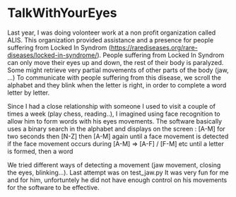 # TalkWithYourEyes

Last year, I was doing volonteer work at a non profit organization called ALIS.
This organization provided assistance and a presence for people suffering from Locked In Syndrom (https://rarediseases.org/rare-diseases/locked-in-syndrome/).
People suffering from Locked In Syndrom can only move their eyes up and down, the rest of their body is paralyzed. Some might retrieve very partial movements
of other parts of the body (jaw, ...)
To communicate with people suffering from this disease, we scroll the alphabet and they blink when the letter is right, in order to complete a word letter by letter.

Since I had a close relationship with someone I used to visit a couple of times a week (play chess, reading..), I imagined using face recognition to allow him to form words with 
his eyes movements.
The software basically uses a binary search in the alphabet and displays on the screen : 
[A-M] for two seconds then [N-Z] then [A-M] again
until a face movement is detected
if the face movement occurs during [A-M] => [A-F] / [F-M] etc
until a letter is formed, then a word

We tried different ways of detecting a movement (jaw movement, closing the eyes, blinking...). Last attempt was on test_jaw.py 
It was very fun for me and for him, unfortuntely he did not have enough control on his movements for the software to be effective.
